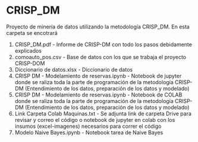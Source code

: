# CRISP_DM
Proyecto de minería de datos utilizando la metodología CRISP_DM.
En esta carpeta se encotrará
1. CRISP_DM.pdf - Informe de CRISP-DM con todo los pasos debidamente explicados
2. comoauto_pos.csv - Base de datos con los que se trabaja el proyecto CRISP-DOM
3. Diccionario de datos.xlsx - Diccionario de datos 
4. CRISP DM - Modelamiento de reservas.ipynb - Notebook de jupyter donde se raliza toda la parte de programación de la metodología CRISP-DM (Entendimiento de los datos, preparación de los datos y modelado)
5. CRISP DM - Modelamiento de reservas.ipynb - Notebook de COLAB donde se raliza toda la parte de programación de la metodología CRISP-DM (Entendimiento de los datos, preparación de los datos y modelado)
6. Link Carpeta Colab Maquinas.txt - Se adjunta link de carpeta Drive para revisar y correo el código o notebook de jupyter en colab con los insumos (excel-imagenes) necesarios para correr el código
7. Modelo Naive Bayes.ipynb - Notebook tarea de Naive Bayes
